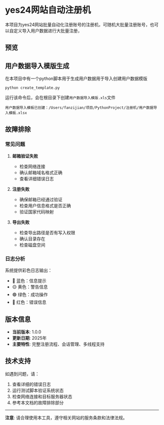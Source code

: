 # yes24网站自动注册机

本项目为yes24网站批量自动化注册账号的注册机，可随机大批量注册账号，也可以自定义导入用户数据进行大批量注册，


## 预览


## 用户数据导入模版生成
在本项目中有一个python脚本用于生成用户数据用于导入创建用户数据模版
```shell
python create_template.py
```

运行该命令后，会在根目录下创建`用户数据导入模版.xls`文件
```
用户数据导入模板已创建：/Users/fanzijian/项目/PythonProject/注册机/用户数据导入模板.xlsx
```


## 故障排除

### 常见问题

1. **邮箱验证失败**
   - 检查网络连接
   - 确认邮箱域名格式正确
   - 查看详细错误日志

2. **注册失败**
   - 确保邮箱已经通过验证
   - 检查用户信息格式是否正确
   - 验证国家代码映射

3. **导出失败**
   - 检查导出路径是否有写入权限
   - 确认目录存在
   - 检查磁盘空间

### 日志分析
系统提供彩色日志输出：
- 🔵 蓝色：信息提示
- 🟡 黄色：警告信息
- 🟢 绿色：成功操作
- 🔴 红色：错误信息

## 版本信息

- **当前版本**: 1.0.0
- **更新日期**: 2025年
- **主要特性**: 完整注册流程、会话管理、多线程支持

## 技术支持

如遇到问题，请：
1. 查看详细的错误日志
2. 运行测试脚本验证系统状态
3. 检查网络连接和目标服务器状态
4. 参考本文档的故障排除部分

---

**注意**: 请合理使用本工具，遵守相关网站的服务条款和法律法规。